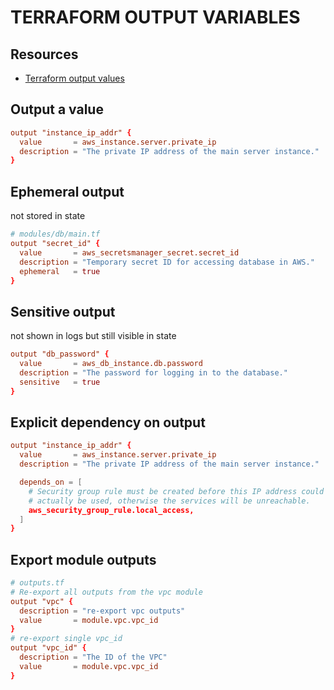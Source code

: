 # TERRAFORM OUTPUT VARIABLES

## Resources
- [Terraform output values](https://developer.hashicorp.com/terraform/language/values/outputs)

## Output a value
```conf
output "instance_ip_addr" {
  value       = aws_instance.server.private_ip
  description = "The private IP address of the main server instance."
}
```

## Ephemeral output
not stored in state
```conf
# modules/db/main.tf
output "secret_id" {
  value       = aws_secretsmanager_secret.secret_id
  description = "Temporary secret ID for accessing database in AWS."
  ephemeral   = true
}

```

## Sensitive output
not shown in logs but still visible in state
```conf
output "db_password" {
  value       = aws_db_instance.db.password
  description = "The password for logging in to the database."
  sensitive   = true
}
```

## Explicit dependency on output
```conf
output "instance_ip_addr" {
  value       = aws_instance.server.private_ip
  description = "The private IP address of the main server instance."

  depends_on = [
    # Security group rule must be created before this IP address could
    # actually be used, otherwise the services will be unreachable.
    aws_security_group_rule.local_access,
  ]
}
```

## Export module outputs
```conf
# outputs.tf
# Re-export all outputs from the vpc module
output "vpc" {
  description = "re-export vpc outputs"
  value       = module.vpc.vpc_id
}
# re-export single vpc_id
output "vpc_id" {
  description = "The ID of the VPC"
  value       = module.vpc.vpc_id
}
```